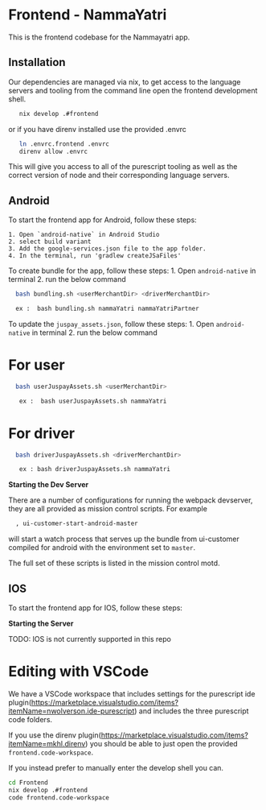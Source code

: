 
# Frontend - NammaYatri

This is the frontend codebase for the Nammayatri app.

## Installation

Our dependencies are managed via nix, to get access to the language servers and tooling from the command line open the frontend development shell.
```bash
   nix develop .#frontend
```
or if you have direnv installed use the provided .envrc 
```bash
   ln .envrc.frontend .envrc
   direnv allow .envrc
```
This will give you access to all of the purescript tooling as well as the correct version of node and their corresponding language servers.


## Android

To start the frontend app for Android, follow these steps:

    1. Open `android-native` in Android Studio
    2. select build variant
    3. Add the google-services.json file to the app folder.
    4. In the terminal, run 'gradlew createJSaFiles'

To create bundle for the app, follow these steps:
    1. Open `android-native` in terminal
    2. run the below command

```bash
  bash bundling.sh <userMerchantDir> <driverMerchantDir>
```

```bash
  ex :  bash bundling.sh nammaYatri nammaYatriPartner
```

To update the `juspay_assets.json`, follow these steps:
    1. Open `android-native` in terminal
    2. run the below command

# For user

```bash
  bash userJuspayAssets.sh <userMerchantDir>
```

   

```bash
   ex :  bash userJuspayAssets.sh nammaYatri
```

# For driver

```bash
  bash driverJuspayAssets.sh <driverMerchantDir>
```

```bash
   ex : bash driverJuspayAssets.sh nammaYatri
```

**Starting the Dev Server**

There are a number of configurations for running the webpack devserver, they are all provided as mission control scripts. For example
```bash
  , ui-customer-start-android-master
```
will start a watch process that serves up the bundle from ui-customer compiled for android with the environment set to `master`.

The full set of these scripts is listed in the mission control motd.

## IOS

To start the frontend app for IOS, follow these steps:

**Starting the Server**

TODO: IOS is not currently supported in this repo


# Editing with VSCode 
We have a VSCode workspace that includes settings for the purescript ide plugin(https://marketplace.visualstudio.com/items?itemName=nwolverson.ide-purescript) and includes the three purescript code folders.

If you use the direnv plugin(https://marketplace.visualstudio.com/items?itemName=mkhl.direnv) you should be able to just open the provided `frontend.code-workspace`. 

If you instead prefer to manually enter the develop shell you can.
```bash
cd Frontend
nix develop .#frontend
code frontend.code-workspace
```
